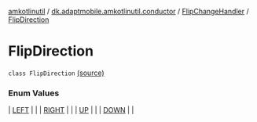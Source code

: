 [amkotlinutil](../../../index.md) / [dk.adaptmobile.amkotlinutil.conductor](../../index.md) / [FlipChangeHandler](../index.md) / [FlipDirection](./index.md)

# FlipDirection

`class FlipDirection` [(source)](https://github.com/adaptmobile-organization/amkotlinutil/tree/master/amkotlinutil/amkotlinutil/src/main/java/dk/adaptmobile/amkotlinutil/conductor/FlipChangeHandler.java#L18)

### Enum Values

| [LEFT](-l-e-f-t.md) |  |
| [RIGHT](-r-i-g-h-t.md) |  |
| [UP](-u-p.md) |  |
| [DOWN](-d-o-w-n.md) |  |

